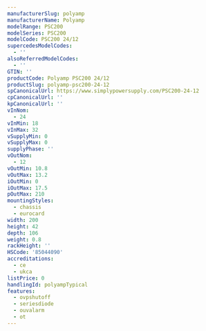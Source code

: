 ```yaml
---
manufacturerSlug: polyamp
manufacturerName: Polyamp
modelRange: PSC200
modelSeries: PSC200
modelCode: PSC200 24/12
supercedesModelCodes:
  - ''
alsoReferredModelCodes:
  - ''
GTIN: ''
productCode: Polyamp PSC200 24/12
productSlug: polyamp-psc200-24-12
spCanonicalUrl: https://www.simplypowersupply.com/PSC200-24-12
cpCanonicalUrl: ''
kpCanonicalUrl: ''
vInNom:
  - 24
vInMin: 18
vInMax: 32
vSupplyMin: 0
vSupplyMax: 0
supplyPhase: ''
vOutNom:
  - 12
vOutMin: 10.8
vOutMax: 13.2
iOutMin: 0
iOutMax: 17.5
pOutMax: 210
mountingStyles:
  - chassis
  - eurocard
width: 200
height: 42
depth: 106
weight: 0.8
rackHeight: ''
HSCode: '85044090'
accreditations:
  - ce
  - ukca
listPrice: 0
handlingId: polyampTypical
features:
  - ovpshutoff
  - seriesdiode
  - ouvalarm
  - ot
---
```

